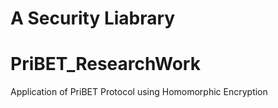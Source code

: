 # A Security Liabrary
# PriBET_ResearchWork
Application of PriBET Protocol using Homomorphic Encryption
